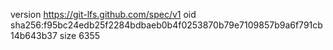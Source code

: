 version https://git-lfs.github.com/spec/v1
oid sha256:f95bc24edb25f2284bdbaeb0b4f0253870b79e7109857b9a6f791cb14b643b37
size 6355
